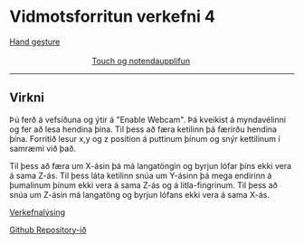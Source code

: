 # Vidmotsforritun verkefni 4

[Hand gesture](https://bjarni123.github.io/Vidmotsforritun_verkefni4/) 
&nbsp;&nbsp;&nbsp;&nbsp;&nbsp;&nbsp;&nbsp;&nbsp;&nbsp;&nbsp;&nbsp;&nbsp;&nbsp;&nbsp;&nbsp;&nbsp;&nbsp;&nbsp;&nbsp;&nbsp;&nbsp;&nbsp;&nbsp;&nbsp;&nbsp;&nbsp;&nbsp;&nbsp;&nbsp;&nbsp;&nbsp;&nbsp;&nbsp;&nbsp;&nbsp;&nbsp;&nbsp;&nbsp;&nbsp;&nbsp;&nbsp;&nbsp;&nbsp;&nbsp;&nbsp;&nbsp;&nbsp;&nbsp;&nbsp;&nbsp;&nbsp;&nbsp;&nbsp;&nbsp;&nbsp;&nbsp;&nbsp;&nbsp;&nbsp;&nbsp;&nbsp;&nbsp;&nbsp;&nbsp;&nbsp;&nbsp;&nbsp;&nbsp;&nbsp;&nbsp;&nbsp;&nbsp;&nbsp;&nbsp;&nbsp;&nbsp;&nbsp;&nbsp;&nbsp;&nbsp;&nbsp;&nbsp;&nbsp;&nbsp;&nbsp;&nbsp;&nbsp;&nbsp;&nbsp;&nbsp;&nbsp;&nbsp;&nbsp;&nbsp;&nbsp;&nbsp;&nbsp;&nbsp;&nbsp;&nbsp;&nbsp;&nbsp;&nbsp;&nbsp;&nbsp;&nbsp;&nbsp;&nbsp;&nbsp;&nbsp;&nbsp;&nbsp;&nbsp;&nbsp;&nbsp;&nbsp;&nbsp;&nbsp;&nbsp;&nbsp;&nbsp;&nbsp;&nbsp;&nbsp;&nbsp;&nbsp;&nbsp;&nbsp;&nbsp;&nbsp;&nbsp;&nbsp;&nbsp;&nbsp;&nbsp;&nbsp;&nbsp;&nbsp;&nbsp;&nbsp;&nbsp;&nbsp;&nbsp;&nbsp;&nbsp;&nbsp;&nbsp;&nbsp;&nbsp;&nbsp;&nbsp;&nbsp;&nbsp;&nbsp;&nbsp;&nbsp;&nbsp;&nbsp;&nbsp;&nbsp;&nbsp;&nbsp;&nbsp;&nbsp;
[Touch og notendaupplifun](https://bjarni123.github.io/Vidmotsforritun_verkefni4/fyrriPartur/)

---

## Virkni

Þú ferð á vefsíðuna og ýtir á "Enable Webcam". Þá kveikist á myndavélinni og fer að lesa hendina þína. Til þess að færa ketilinn þá færirðu hendina þína. Forritið lesur x,y og z position á puttinum þínum og snýr kettilinum í samræmi við það.

Til þess að færa um X-ásin þá má langatöngin og byrjun lófar þíns ekki vera á sama Z-ás.
Til þess láta ketilinn snúa um Y-ásinn þá mega endirinn á þumalinum þínum ekki vera á sama Z-ás og á litla-fingrinum. 
Til þess að snúa um Z-ásin má langatöng og byrjun lófans ekki vera á sama X-ás.


[Verkefnalýsing](https://github.com/GunnarThorunnarson/FORR3FV05EU/blob/master/Verkefni/Verkefni4.md)

[Github Repository-ið](https://github.com/Bjarni123/vidmotsforritun_handRecognition/tree/main)
